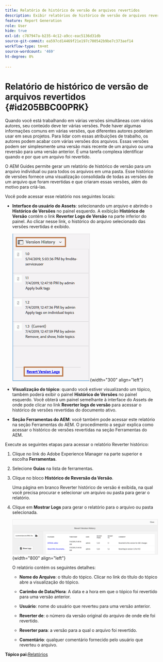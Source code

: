 ```yaml
---
title: Relatório de histórico de versão de arquivos revertidos
description: Exibir relatórios de histórico de versão de arquivos revertidos no AEM Guides. Saiba como acessar logs de versão de reversão na interface do usuário do Assets, pré-visualização de tópico e seleção de ferramentas do AEM.
feature: Report Generation
role: User
hide: true
exl-id: c787947a-b235-4c12-a9cc-eac5136d31db
source-git-commit: ea597cd14469f21e197c700542b9be7c373aef14
workflow-type: tm+mt
source-wordcount: '469'
ht-degree: 0%

---
```


# Relatório de histórico de versão de arquivos revertidos {#id205BBC00PRK}

Quando você está trabalhando em várias versões simultâneas com vários autores, seu conteúdo deve ter várias versões. Pode haver algumas informações comuns em várias versões, que diferentes autores poderiam usar em seus projetos. Para lidar com essas atribuições de trabalho, os autores podem acabar com várias versões dos arquivos. Essas versões podem ser simplesmente uma versão mais recente de um arquivo ou uma reversão para uma versão anterior. É uma tarefa complexa identificar quando e por que um arquivo foi revertido.

O AEM Guides permite gerar um relatório de histórico de versão para um arquivo individual ou para todos os arquivos em uma pasta. Esse histórico de versões fornece uma visualização consolidada de todas as versões de um arquivo que foram revertidas e que criaram essas versões, além do motivo para criá-las.

Você pode acessar esse relatório nos seguintes locais:

- **Interface do usuário do Assets**: selecionando um arquivo e abrindo o **Histórico de Versões** no painel esquerdo. A exibição **Histórico de Versão** contém o link **Reverter Logs de Versão** na parte inferior do painel. Ao clicar nesse link, o histórico do arquivo selecionado das versões revertidas é exibido.

  ![](images/revert-log-from-assets-ui.png){width="300" align="left"}

- **Visualização do tópico**: quando você estiver visualizando um tópico, também poderá exibir o painel **Histórico de Versões** no painel esquerdo. Você obterá um painel semelhante à interface do Assets de onde pode clicar no link **Reverter logs de versão** para acessar o histórico de versões revertidas do documento ativo.

- **Seção Ferramentas do AEM**: você também pode acessar este relatório na seção Ferramentas do AEM. O procedimento a seguir explica como acessar o histórico de versões revertidas na seção Ferramentas do AEM.


Execute as seguintes etapas para acessar o relatório Reverter histórico:

1. Clique no link do Adobe Experience Manager na parte superior e escolha **Ferramentas**.

1. Selecione **Guias** na lista de ferramentas.

1. Clique no bloco **Histórico de Reversão da Versão**.

   Uma página em branco Reverter histórico de versão é exibida, na qual você precisa procurar e selecionar um arquivo ou pasta para gerar o relatório.

1. Clique em **Mostrar Logs** para gerar o relatório para o arquivo ou pasta selecionada.

   ![](images/revert-version-history-report.png){width="800" align="left"}

   O relatório contém os seguintes detalhes:

   - **Nome do Arquivo**: o título do tópico. Clicar no link do título do tópico abre a visualização do tópico.

   - **Carimbo de Data/Hora**: A data e a hora em que o tópico foi revertido para uma versão anterior.

   - **Usuário**: nome do usuário que reverteu para uma versão anterior.

   - **Reverter de**: o número da versão original do arquivo de onde ele foi revertido.

   - **Reverter para**: a versão para a qual o arquivo foi revertido.

   - **Comentário**: qualquer comentário fornecido pelo usuário que reverteu o arquivo.


**Tópico pai:**&#x200B;[&#x200B; Relatórios](reports-intro.md)
